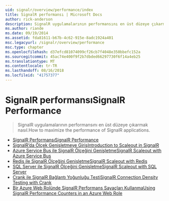 ```yaml
---
uid: signalr/overview/performance/index
title: SignalR performansı | Microsoft Docs
author: rick-anderson
description: SignalR uygulamalarının performansını en üst düzeye çıkarmak nasıl.
ms.author: riande
ms.date: 09/19/2014
ms.assetid: fda81611-b67b-4c62-915e-8adc1924a401
msc.legacyurl: /signalr/overview/performance
msc.type: chapter
ms.openlocfilehash: d37efcd81074099cf26cb7f4048e350bbefc152a
ms.sourcegitcommit: 45ac74e400f9f2b7dbded66297730f6f14a4eb25
ms.translationtype: MT
ms.contentlocale: tr-TR
ms.lasthandoff: 08/16/2018
ms.locfileid: "41757377"
---
```

<a name="signalr-performance"></a><span data-ttu-id="10bce-103">SignalR performansı</span><span class="sxs-lookup"><span data-stu-id="10bce-103">SignalR Performance</span></span>
====================
> <span data-ttu-id="10bce-104">SignalR uygulamalarının performansını en üst düzeye çıkarmak nasıl.</span><span class="sxs-lookup"><span data-stu-id="10bce-104">How to maximize the performance of SignalR applications.</span></span>


- [<span data-ttu-id="10bce-105">SignalR Performansı</span><span class="sxs-lookup"><span data-stu-id="10bce-105">SignalR Performance</span></span>](signalr-performance.md)
- [<span data-ttu-id="10bce-106">SignalR’da Ölçek Genişletmeye Giriş</span><span class="sxs-lookup"><span data-stu-id="10bce-106">Introduction to Scaleout in SignalR</span></span>](scaleout-in-signalr.md)
- [<span data-ttu-id="10bce-107">Azure Service Bus ile SignalR Ölçeğini Genişletme</span><span class="sxs-lookup"><span data-stu-id="10bce-107">SignalR Scaleout with Azure Service Bus</span></span>](scaleout-with-windows-azure-service-bus.md)
- [<span data-ttu-id="10bce-108">Redis ile SignalR Ölçeğini Genişletme</span><span class="sxs-lookup"><span data-stu-id="10bce-108">SignalR Scaleout with Redis</span></span>](scaleout-with-redis.md)
- [<span data-ttu-id="10bce-109">SQL Server ile SignalR Ölçeğini Genişletme</span><span class="sxs-lookup"><span data-stu-id="10bce-109">SignalR Scaleout with SQL Server</span></span>](scaleout-with-sql-server.md)
- [<span data-ttu-id="10bce-110">Crank ile SignalR Bağlantı Yoğunluğu Testi</span><span class="sxs-lookup"><span data-stu-id="10bce-110">SignalR Connection Density Testing with Crank</span></span>](signalr-connection-density-testing-with-crank.md)
- [<span data-ttu-id="10bce-111">Bir Azure Web Rolünde SignalR Performans Sayaçları Kullanma</span><span class="sxs-lookup"><span data-stu-id="10bce-111">Using SignalR Performance Counters in an Azure Web Role</span></span>](using-signalr-performance-counters-in-an-azure-web-role.md)

